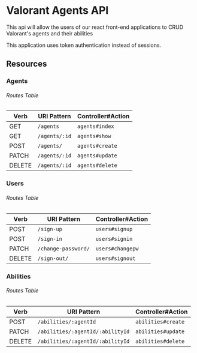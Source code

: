 # Valorant Agents API

This api will allow the users of our react front-end applications to CRUD Valorant's agents and their abilities

This application uses token authentication instead of sessions.

## Resources

### Agents

###### Routes Table

| Verb   | URI Pattern              | Controller#Action   |
|--------|--------------------------|---------------------|
| GET    | `/agents`                | `agents#index`      |
| GET    | `/agents/:id`            | `agents#show`       |
| POST   | `/agents/`               | `agents#create`     |
| PATCH  | `/agents/:id`            | `agents#update`     |
| DELETE | `/agents/:id`            | `agents#delete`     |

### Users

###### Routes Table

| Verb   | URI Pattern            | Controller#Action |
|--------|------------------------|-------------------|
| POST   | `/sign-up`             | `users#signup`    |
| POST   | `/sign-in`             | `users#signin`    |
| PATCH  | `/change-password/`    | `users#changepw`  |
| DELETE | `/sign-out/`           | `users#signout`   |

### Abilities

###### Routes Table

| Verb   | URI Pattern                                 | Controller#Action      |
|--------|---------------------------------------------|------------------------|
| POST   | `/abilities/:agentId`                       | `abilities#create`     |
| PATCH  | `/abilities/:agentId/:abilityId`            | `abilities#update`     |
| DELETE | `/abilities/:agentId/:abilityId`            | `abilities#delete`     |
